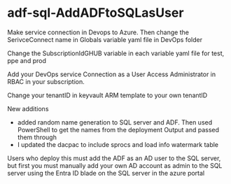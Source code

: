 # adf-sql-AddADFtoSQLasUser

Make service connection in Devops to Azure. Then change the SerivceConnect name in Globals variable yaml file in DevOps folder

Change the SubscriptionIdGHUB variable in each variable yaml file for test, ppe and prod

Add your DevOps service Connection as a User Access Administrator in RBAC in your subscription. 
 
Change your tenantID in keyvault ARM template to your own tenantID

New additions
 - added random name generation to SQL server and ADF. Then used PowerShell to get the names from the deployment Output and passed them through
 - I updated the dacpac to include sprocs and load info watermark table

Users who deploy this must add the ADF as an AD user to the SQL server, but first you must manually add your own AD account as admin to the SQL server using the Entra ID blade on the SQL server in the azure portal 
